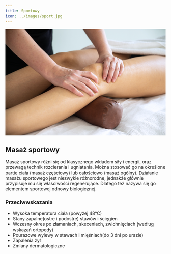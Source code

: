 ```yaml
---
title: Sportowy
icon: ../images/sport.jpg
---
```


![Zdjęcie masażu](../images/sport.jpg)

## Masaż sportowy
Masaż sportowy różni się od klasycznego wkładem siły i energii, oraz przewagą technik rozcierania i ugniatania. Można stosować go na określone partie ciała (masaż częściowy) lub całościowo (masaż ogólny). Działanie masażu sportowego jest niezwykle różnorodne, jednakże głównie przypisuje mu się właściwości regenerujące. Dlatego też nazywa się go elementem sportowej odnowy biologicznej.

### Przeciwwskazania
* Wysoka temperatura ciała (powyżej 48°C)
* Stany zapalne(ostre i podostre) stawów i ścięgien
* Wczesny okres po złamaniach, skeceniach, zwichnięciach (według wskazań ortopedy)
* Pourazowe wylewy w stawach i mięśniach(do 3 dni po urazie)
* Zapalenia żył
* Zmiany dermatologiczne
